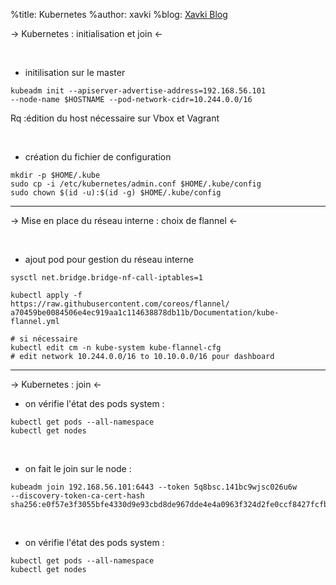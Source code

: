 %title: Kubernetes 
%author: xavki
%blog: [Xavki Blog](https://xavki.blog)


-> Kubernetes : initialisation et join <-


<br>

* initilisation sur le master


```
kubeadm init --apiserver-advertise-address=192.168.56.101  
--node-name $HOSTNAME --pod-network-cidr=10.244.0.0/16
```

Rq :édition du host nécessaire sur Vbox et Vagrant

<br>

* création du fichier de configuration

```
mkdir -p $HOME/.kube
sudo cp -i /etc/kubernetes/admin.conf $HOME/.kube/config
sudo chown $(id -u):$(id -g) $HOME/.kube/config
```

---------------------------------------------------------------------


-> Mise en place du réseau interne : choix de flannel <-


<br>

* ajout pod pour gestion du réseau interne

```
sysctl net.bridge.bridge-nf-call-iptables=1

kubectl apply -f 
https://raw.githubusercontent.com/coreos/flannel/
a70459be0084506e4ec919aa1c114638878db11b/Documentation/kube-flannel.yml

# si nécessaire
kubectl edit cm -n kube-system kube-flannel-cfg
# edit network 10.244.0.0/16 to 10.10.0.0/16 pour dashboard
```



-------------------------------------------------------------------------------------------


-> Kubernetes : join <-



* on vérifie l'état des pods system :

```
kubectl get pods --all-namespace
kubectl get nodes
```

<br>

* on fait le join sur le node :

```
kubeadm join 192.168.56.101:6443 --token 5q8bsc.141bc9wjsc026u6w 
--discovery-token-ca-cert-hash sha256:e0f57e3f3055bfe4330d9e93cbd8de967dde4e4a0963f324d2fe0ccf8427fcfb
```

<br>

* on vérifie l'état des pods system :

```
kubectl get pods --all-namespace
kubectl get nodes
```

